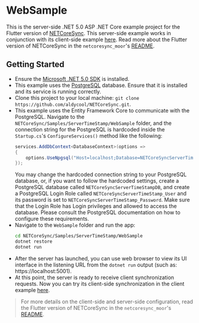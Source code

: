 # WebSample

This is the server-side .NET 5.0 ASP .NET Core example project for the Flutter version of [NETCoreSync](https://github.com/aldycool/NETCoreSync). This server-side example works in conjunction with its client-side example [here](https://github.com/aldycool/NETCoreSync/tree/master/Samples/ServerTimeStamp/clientsample). Read more about the Flutter version of NETCoreSync in the `netcoresync_moor`'s [README](https://github.com/aldycool/NETCoreSync/blob/master/netcoresync_moor/README.md).

## Getting Started

- Ensure the [Microsoft .NET 5.0 SDK](https://dotnet.microsoft.com/download) is installed.
- This example uses the [PostgreSQL](https://www.postgresql.org/download/) database. Ensure that it is installed and its service is running correctly.
- Clone this project to your local machine: `git clone https://github.com/aldycool/NETCoreSync.git`.
- This example uses the Entity Framework Core to communicate with the PostgreSQL. Navigate to the `NETCoreSync/Samples/ServerTimeStamp/WebSample` folder, and the connection string for the PostgreSQL is hardcoded inside the `Startup.cs`'s `ConfigureServices()` method like the following:
  ```csharp
  services.AddDbContext<DatabaseContext>(options =>
  {
      options.UseNpgsql("Host=localhost;Database=NETCoreSyncServerTimeStampDB;Username=NETCoreSyncServerTimeStamp_User;Password=NETCoreSyncServerTimeStamp_Password");
  });
  ```
  You may change the hardcoded connection string to your PostgreSQL database, or, if you want to follow the hardcoded settings, create a PostgreSQL database called `NETCoreSyncServerTimeStampDB`, and create a PostgreSQL Login Role called `NETCoreSyncServerTimeStamp_User` and its password is set to `NETCoreSyncServerTimeStamp_Password`. Make sure that the Login Role has Login privileges and allowed to access the database. Please consult the PostgreSQL documentation on how to configure these requirements.
- Navigate to the `WebSample` folder and run the app:
  ```sh
  cd NETCoreSync/Samples/ServerTimeStamp/WebSample
  dotnet restore
  dotnet run
  ```
- After the server has launched, you can use web browser to view its UI interface in the listening URL from the `dotnet run` output (such as: https://localhost:5001).
- At this point, the server is ready to receive client synchronization requests. Now you can try its client-side synchronization in the client example [here](https://github.com/aldycool/NETCoreSync/tree/master/Samples/ServerTimeStamp/clientsample).
> For more details on the client-side and server-side configuration, read the Flutter version of NETCoreSync in the `netcoresync_moor`'s [README](https://github.com/aldycool/NETCoreSync/blob/master/netcoresync_moor/README.md).

